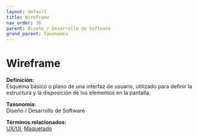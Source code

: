 ```yaml
---
layout: default
title: Wireframe
nav_order: 36
parent: Diseño / Desarrollo de Software
grand_parent: Taxonomía
---
```


# Wireframe

**Definición:**  
Esquema básico o plano de una interfaz de usuario, utilizado para definir la estructura y la disposición de los elementos en la pantalla.

**Taxonomía:**  
Diseño / Desarrollo de Software

**Términos relacionados:**  
[UX/UI](https://maleniski.github.io/diccionario-angl-tec-mx/docs/taxonomia/uxui/uxui.html), [Maquetado](https://maleniski.github.io/diccionario-angl-tec-mx/docs/taxonomia/maquetado/maquetado.html)
